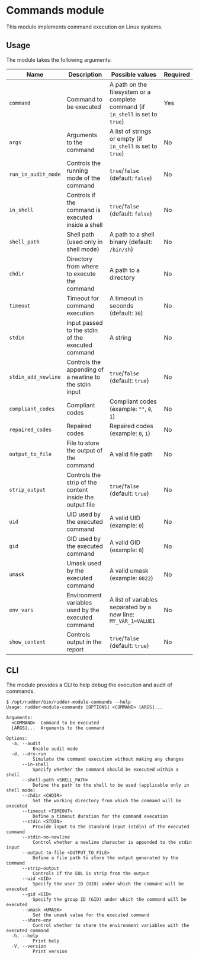 # Commands module

This module implements command execution on Linux systems.

## Usage

The module takes the following arguments:

| Name | Description | Possible values | Required |
| ---- | ----------- | --------------- | -------- |
| `command` | Command to be executed | A path on the filesystem or a complete command (if `in_shell` is set to `true`) | Yes |
| `args` | Arguments to the command | A list of strings or empty (if `in_shell` is set to `true`)  | No |
| `run_in_audit_mode` | Controls the running mode of the command | `true`/`false` (default: `false`) | No
| `in_shell` | Controls if the command is executed inside a shell | `true`/`false` (default: `false`) | No |
| `shell_path` | Shell path (used only in shell mode) | A path to a shell binary (default: `/bin/sh`) | No |
| `chdir` | Directory from where to execute the command | A path to a directory | No |
| `timeout` | Timeout for command execution | A timeout in seconds (default: `30`) | No |
| `stdin` | Input passed to the stdin of the executed command | A string | No |
| `stdin_add_newline` | Controls the appending of a newline to the stdin input | `true`/`false` (default: `true`) | No |
| `compliant_codes` | Compliant codes | Compliant codes (example: `""`, `0`, `1`) | No |
| `repaired_codes` | Repaired codes |  Repaired codes (example: `0`, `1`) | No |
| `output_to_file` | File to store the output of the command | A valid file path | No |
| `strip_output` | Controls the strip of the content inside the output file | `true`/`false` (default: `true`) | No |
| `uid` | UID used by the executed command | A valid UID (example: `0`) | No |
| `gid` | GID used by the executed command | A valid GID (example: `0`) | No |
| `umask` | Umask used by the executed command | A valid umask (example: `0022`) | No |
| `env_vars` | Environment variables used by the executed command | A list of variables separated by a new line: `MY_VAR_1=VALUE1` | No |
| `show_content` | Controls output in the report | `true`/`false` (default: `true`) | No |

## CLI

The module provides a CLI to help debug the execution and audit of commands.

```
$ /opt/rudder/bin/rudder-module-commands --help
Usage: rudder-module-commands [OPTIONS] <COMMAND> [ARGS]...

Arguments:
  <COMMAND>  Command to be executed
  [ARGS]...  Arguments to the command

Options:
  -a, --audit
          Enable audit mode
  -d, --dry-run
          Simulate the command execution without making any changes
      --in-shell
          Specify whether the command should be executed within a shell
      --shell-path <SHELL_PATH>
          Define the path to the shell to be used (applicable only in shell mode)
      --chdir <CHDIR>
          Set the working directory from which the command will be executed
      --timeout <TIMEOUT>
          Define a timeout duration for the command execution
      --stdin <STDIN>
          Provide input to the standard input (stdin) of the executed command
      --stdin-no-newline
          Control whether a newline character is appended to the stdin input
      --output-to-file <OUTPUT_TO_FILE>
          Define a file path to store the output generated by the command
      --strip-output
          Controls if the EOL is strip from the output
      --uid <UID>
          Specify the user ID (UID) under which the command will be executed
      --gid <GID>
          Specify the group ID (GID) under which the command will be executed
      --umask <UMASK>
          Set the umask value for the executed command
      --share-env
          Control whether to share the environment variables with the executed command
  -h, --help
          Print help
  -V, --version
          Print version
```
